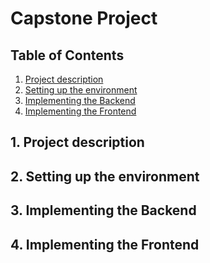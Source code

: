 # Capstone Project

## Table of Contents

1. [Project description](https://github.com/YasithD/capstone-project-backend/tree/docs/docs#1-project-description)
2. [Setting up the environment]()
3. [Implementing the Backend]()
4. [Implementing the Frontend]()

## 1. Project description

## 2. Setting up the environment

## 3. Implementing the Backend

## 4. Implementing the Frontend
